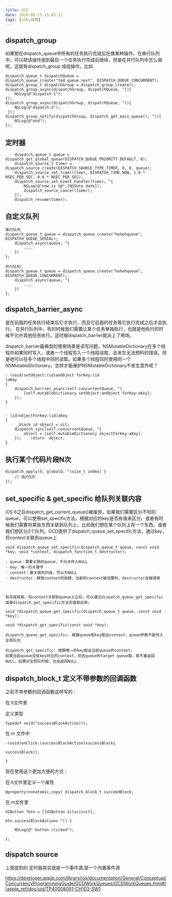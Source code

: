 ```yaml
---
title: GCD
date: 2016-06-15 15:45:12
tags: [iOS,线程]
---
```


## dispatch_group

如果想在dispatch_queue中所有的任务执行完成后在做某种操作，在串行队列中，可以把该操作放到最后一个任务执行完成后继续，但是在并行队列中怎么做呢。这就有dispatch_group 成组操作。比如

```
dispatch_queue_t dispatchQueue = dispatch_queue_create("ted.queue.next", DISPATCH_QUEUE_CONCURRENT);
dispatch_group_t dispatchGroup = dispatch_group_create(); 
dispatch_group_async(dispatchGroup, dispatchQueue, ^(){ 
	NSLog(@"dispatch-1"); 
}); 
dispatch_group_async(dispatchGroup, dispatchQueue, ^(){
 	NSLog(@"dspatch-2"); 
 }); 
dispatch_group_notify(dispatchGroup, dispatch_get_main_queue(), ^(){ 
	NSLog(@"end"); 
});
```


## 定时器

```
	dispatch_queue_t queue = dispatch_get_global_queue(DISPATCH_QUEUE_PRIORITY_DEFAULT, 0);
    dispatch_source_t timer = dispatch_source_create(DISPATCH_SOURCE_TYPE_TIMER, 0, 0, queue);
    dispatch_source_set_timer(timer, DISPATCH_TIME_NOW, 1.0 * NSEC_PER_SEC, 0.0 * NSEC_PER_SEC);
    dispatch_source_set_event_handler(timer, ^{
        NSLog(@"now is %@",[NSDate date]);
        dispatch_source_cancel(timer);
    });
    dispatch_resume(timer);
```

## 自定义队列

```
串行队列
dispatch_queue_t queue = dispatch_queue_create("hehehqueue", DISPATCH_QUEUE_SERIAL);
    dispatch_async(queue, ^{
        ....
    })
};

并行队列：
dispatch_queue_t queue = dispatch_queue_create("hehehqueue", DISPATCH_QUEUE_CONCURRENT);
    dispatch_async(queue, ^{
        ....
    })
};

```

## dispatch\_barrier\_async

是在前面的任务执行结束后它才执行，而且它后面的任务等它执行完成之后才会执行。
在并行队列中，有的时候我们需要让某个任务单独执行，也就是他执行的时候不允许其他任务执行。这时候dispatch_barrier就派上了用场。

dispatch_barrier最典型的使用场景是读写问题，NSMutableDictionary在多个线程中如果同时写入，或者一个线程写入一个线程读取，会发生无法预料的错误。但是他可以在多个线程中同时读取。如果多个线程同时使用同一个NSMutableDictionary。怎样才能保护NSMutableDictionary不发生意外呢？

```
- (void)setObject:(id)anObject forKey:(id
)aKey
{
    dispatch_barrier_async(self.concurrentQueue, ^{
        [self.mutableDictionary setObject:anObject forKey:aKey];
    });
}


- (id)objectForKey:(id)aKey
{
    __block id object = nil;    
    dispatch_sync(self.concurrentQueue, ^{
        object = [self.mutableDictionary objectForKey:aKey];
    });    return  object;
}
```

## 执行某个代码片段N次

```
dispatch_apply(5, globalQ, ^(size_t index) {
    // 执行5次
});
```

## set\_specific & get\_specific  给队列关联内容

iOS 6之后dispatch\_get\_current\_queue()被废弃，如果我们需要区分不同的queue，可以使用set_specific方法。根据对应的key是否有值来区分。或者有时候我们需要将某些东西关联到队列上，比如我们想在某个队列上存一个东西，或者我们想区分2个队列。GCD提供了dispatch\_queue\_set\_specific方法，通过key，将context关联到queue上

```
void dispatch_queue_set_specific(dispatch_queue_t queue, const void *key, void *context, dispatch_function_t destructor);

- queue：需要关联的queue，不允许传入NULL
- key：唯一的关键字
- context：要关联的内容，可以为NULL
- destructor：释放context的函数，当新的context被设置时，destructor会被调用



有存就有取，将context关联到queue上之后，可以通过dispatch_queue_get_specific或者dispatch_get_specific方法将值取出来。

void *dispatch_queue_get_specific(dispatch_queue_t queue, const void *key);

void *dispatch_get_specific(const void *key);

dispatch_queue_get_specific: 根据queue和key取出context，queue参数不能传入全局队列

dispatch_get_specific: 根据唯一的key取出当前queue的context。
如果当前queue没有key对应的context，则去queue的target queue取，取不着返回NULL，如果对全局队列取，也会返回NULL
```


## dispatch\_block\_t 定义不带参数的回调函数


之前不带参数的回调函数这样写的：

在.h文件里

定义类型

```
typedef void(^successBlockAction)();
```

在.m 文件中

```
-(void)onClick:(successBlockAction)successBlock{

successBlock();

}
```

现在使用这个更加方便的方式：

在.h文件里定义一个属性

```
@property(nonatomic,copy) dispatch_block_t succeedBlock;
```
在.m文件里

```
UIButton *btn = [[UIButton alloc]init];

btn.successBlockAction= ^() {

	NSLog(@" button clicked");

};
```



## dispatch source

上面提到的 定时器其实就是一个事件源,是一个内置事件源

<https://developer.apple.com/library/ios/documentation/General/Conceptual/ConcurrencyProgrammingGuide/GCDWorkQueues/GCDWorkQueues.html#//apple_ref/doc/uid/TP40008091-CH103-SW1>






